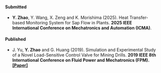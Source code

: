#### Submitted

- <strong>Y. Zhao</strong>, Y. Wang, X. Zeng and K. Morishima (2025). Heat Transfer-based Monitoring System for Sap Flow in Plants. <strong>2025 IEEE International Conference on Mechatronics and Automation (ICMA)</strong>.

#### Published

- J. Yu, <strong>Y. Zhao</strong> and G. Huang (2019). Simulation and Experimental Study of a Novel Load-Sensitive Control Valve for Mining Drills. <strong>2019 IEEE 8th International Conference on Fluid Power and Mechatronics (FPM)<strong>. [[Paper]](https://doi.org/10.1109/FPM45753.2019.9035897)
